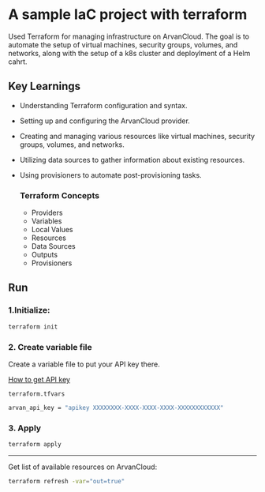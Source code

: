 # A sample IaC project with terraform 


Used Terraform for managing infrastructure on ArvanCloud. The goal is to automate the setup of virtual machines, security groups, volumes, and networks, along with the setup of a k8s cluster and deploylment of a Helm cahrt.


## Key Learnings

- Understanding Terraform configuration and syntax.
- Setting up and configuring the ArvanCloud provider.
- Creating and managing various resources like virtual machines, security groups, volumes, and networks.
- Utilizing data sources to gather information about existing resources.
- Using provisioners to automate post-provisioning tasks.

    ### Terraform Concepts
    - Providers
    - Variables
    - Local Values
    - Resources
    - Data Sources
    - Outputs
    - Provisioners


## Run 

### 1.Initialize:

```bash
terraform init
```

### 2. Create variable file
Create a variable file to put your API key there. 

[How to get API key](https://docs.arvancloud.ir/fa/developer-tools/api/api-key)

`terraform.tfvars`
```bash
arvan_api_key = "apikey XXXXXXXX-XXXX-XXXX-XXXX-XXXXXXXXXXXX"
```

### 3. Apply

```bash
terraform apply
```

---


Get list of available resources on ArvanCloud:

```bash
terraform refresh -var="out=true"
```
